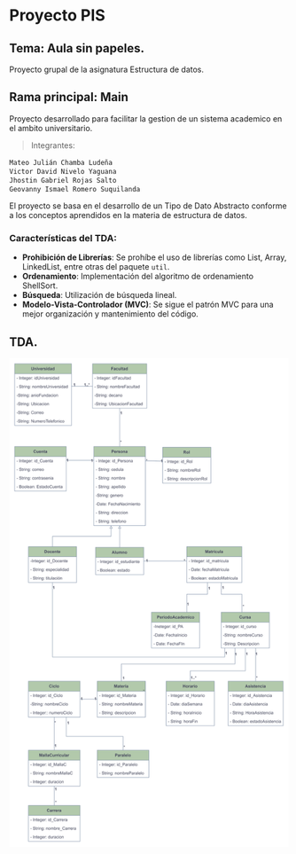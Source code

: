 # Proyecto PIS
## Tema: Aula sin papeles.
Proyecto grupal de la asignatura Estructura de datos.
## Rama principal: Main
Proyecto desarrollado para facilitar la gestion de un sistema academico en el ambito universitario.
>Integrantes:
```
Mateo Julián Chamba Ludeña
Victor David Nivelo Yaguana
Jhostin Gabriel Rojas Salto
Geovanny Ismael Romero Suquilanda
```
El proyecto se basa en el desarrollo de un Tipo de Dato Abstracto conforme a los conceptos aprendidos en la materia de estructura de datos.

### Características del TDA:
- **Prohibición de Librerías**: Se prohíbe el uso de librerías como List, Array, LinkedList, entre otras del paquete `util`.
- **Ordenamiento**: Implementación del algoritmo de ordenamiento ShellSort.
- **Búsqueda**: Utilización de búsqueda lineal.
- **Modelo-Vista-Controlador (MVC)**: Se sigue el patrón MVC para una mejor organización y mantenimiento del código.

## TDA.

![This is an image](https://raw.githubusercontent.com/VictorNivelo/ProyectoEstructuraPis/Victor-Nivelo/Estructura-TDA-Pis.png)
